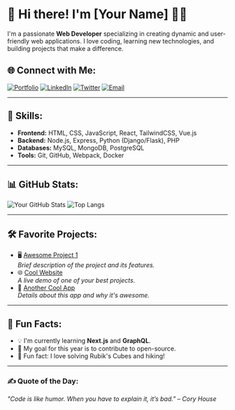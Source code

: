 # 👋 Hi there! I'm [Your Name] 👨‍💻

I'm a passionate **Web Developer** specializing in creating dynamic and user-friendly web applications. I love coding, learning new technologies, and building projects that make a difference.

## 🌐 Connect with Me:
[![Portfolio](https://img.shields.io/badge/Portfolio-Visit-blue)](https://yourportfolio.com)
[![LinkedIn](https://img.shields.io/badge/LinkedIn-Connect-blue)](https://linkedin.com/in/yourprofile)
[![Twitter](https://img.shields.io/badge/Twitter-Follow-blue)](https://twitter.com/yourhandle)
[![Email](https://img.shields.io/badge/Email-Contact-blue)](mailto:yourname@example.com)

---

## 🚀 Skills:
- **Frontend:** HTML, CSS, JavaScript, React, TailwindCSS, Vue.js
- **Backend:** Node.js, Express, Python (Django/Flask), PHP
- **Databases:** MySQL, MongoDB, PostgreSQL
- **Tools:** Git, GitHub, Webpack, Docker

---

## 📊 GitHub Stats:
![Your GitHub Stats](https://github-readme-stats.vercel.app/api?username=yourusername&show_icons=true&theme=radical)
![Top Langs](https://github-readme-stats.vercel.app/api/top-langs/?username=yourusername&layout=compact&theme=radical)

---

## 🛠️ Favorite Projects:
- 🖥️ [Awesome Project 1](https://github.com/yourusername/project1)  
   *Brief description of the project and its features.*
- 🌐 [Cool Website](https://yourwebsite.com)  
   *A live demo of one of your best projects.*
- 📱 [Another Cool App](https://github.com/yourusername/project2)  
   *Details about this app and why it's awesome.*

---

## 🌟 Fun Facts:
- 💡 I'm currently learning **Next.js** and **GraphQL**.
- 🎯 My goal for this year is to contribute to open-source.
- 🌈 Fun fact: I love solving Rubik's Cubes and hiking!

---

### ✍️ Quote of the Day:
*"Code is like humor. When you have to explain it, it’s bad." – Cory House*

